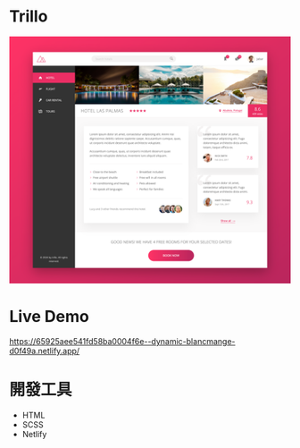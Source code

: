 # Trillo
![image](https://github.com/Yung-Che/Trillo/blob/main/img/home-page.png)

# Live Demo
https://65925aee541fd58ba0004f6e--dynamic-blancmange-d0f49a.netlify.app/

# 開發工具
- HTML
- SCSS
- Netlify
